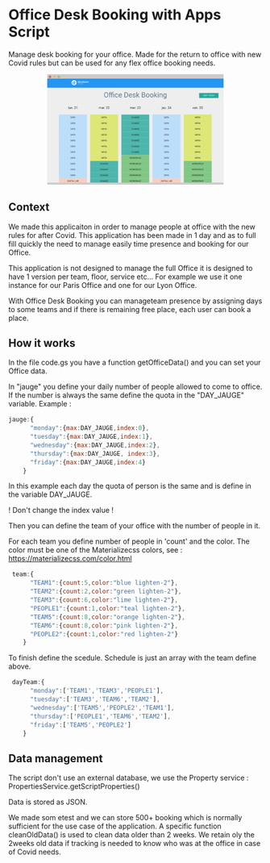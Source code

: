 # Office Desk Booking with Apps Script
Manage desk booking for your office. Made for the return to office with new Covid rules but can be used for any flex office booking needs.
<p align="center">
  <img src="https://github.com/devoteam-g-cloud/Office-Desk-Booking-with-Apps-Script/blob/main/img/screen_office_booking.png?raw=true" width="350" title="hover text">
</p>

## Context
We made this applicaiton in order to manage people at office with the new rules for after Covid. This application has been made in 1 day and as to full fill quickly the need to manage easily time presence and booking for our Office.

This application is not designed to manage the full Office it is designed to have 1 version per team, floor, service etc... For example we use it one instance for our Paris Office and one for our Lyon Office.

With Office Desk Booking you can manageteam presence by assigning days to some teams and if there is remaining free place, each user can book a place.

## How it works
In the file code.gs you have a function getOfficeData() and you can set your Office data.

In "jauge" you define your daily number of people allowed to come to office. If the number is always the same define the quota in the "DAY_JAUGE" variable.
Example :
```javascript
jauge:{
      "monday":{max:DAY_JAUGE,index:0},
      "tuesday":{max:DAY_JAUGE,index:1},
      "wednesday":{max:DAY_JAUGE,index:2},
      "thursday":{max:DAY_JAUGE, index:3},
      "friday":{max:DAY_JAUGE,index:4}
    }
```
In this example each day the quota of person is the same and is define in the variable DAY_JAUGE.

! Don't change the index value !

Then you can define the team of your office with the number of people in it.

For each team you define number of people in 'count' and the color. The color must be one of the Materializecss colors, see : https://materializecss.com/color.html
```javascript
 team:{
      "TEAM1":{count:5,color:"blue lighten-2"},
      "TEAM2":{count:2,color:"green lighten-2"},
      "TEAM3":{count:6,color:"lime lighten-2"},
      "PEOPLE1":{count:1,color:"teal lighten-2"},
      "TEAM5":{count:8,color:"orange lighten-2"},
      "TEAM6":{count:8,color:"pink lighten-2"},
      "PEOPLE2":{count:1,color:"red lighten-2"}
    }
```

To finish define the scedule.
Schedule is just an array with the team define above.
```javascript
 dayTeam:{
      "monday":['TEAM1','TEAM3','PEOPLE1'],
      "tuesday":['TEAM3','TEAM6','TEAM2'],
      "wednesday":['TEAM5','PEOPLE2','TEAM1'],
      "thursday":['PEOPLE1','TEAM6','TEAM2'],
      "friday":['TEAM5','PEOPLE2']
    }
```
 
## Data management
The script don't use an external database, we use the Property service : PropertiesService.getScriptProperties()

Data is stored as JSON.

We made som etest and we can store 500+ booking which is normally sufficient for the use case of the application. A specific function cleanOldData() is used to clean data older than 2 weeks. We retain oly the 2weeks old data if tracking is needed to know who was at the office in case of Covid needs.
